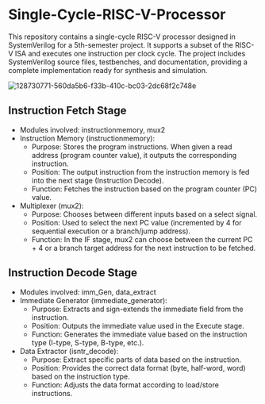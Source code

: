 # Single-Cycle-RISC-V-Processor
This repository contains a single-cycle RISC-V processor designed in SystemVerilog for a 5th-semester project. It supports a subset of the RISC-V ISA and executes one instruction per clock cycle. The project includes SystemVerilog source files, testbenches, and documentation, providing a complete implementation ready for synthesis and simulation.

![128730771-560da5b6-f33b-410c-bc03-2dc68f2c748e](https://github.com/user-attachments/assets/6f05702f-fb0e-48b6-b8b4-dbd9513c9c6d)

## Instruction Fetch Stage
* Modules involved: instructionmemory, mux2
* Instruction Memory (instructionmemory):
  * Purpose: Stores the program instructions. When given a read address (program counter value), it outputs the corresponding instruction.
  * Position: The output instruction from the instruction memory is fed into the next stage (Instruction Decode).
  * Function: Fetches the instruction based on the program counter (PC) value.
* Multiplexer (mux2):
  * Purpose: Chooses between different inputs based on a select signal.
  * Position: Used to select the next PC value (incremented by 4 for sequential execution or a branch/jump address).
  * Function: In the IF stage, mux2 can choose between the current PC + 4 or a branch target address for the next instruction to be fetched.
## Instruction Decode Stage
* Modules involved: imm_Gen, data_extract
* Immediate Generator (immediate_generator):
  * Purpose: Extracts and sign-extends the immediate field from the instruction.
  * Position: Outputs the immediate value used in the Execute stage.
  * Function: Generates the immediate value based on the instruction type (I-type, S-type, B-type, etc.).
* Data Extractor (isntr_decode):
  * Purpose: Extract specific parts of data based on the instruction.
  * Position: Provides the correct data format (byte, half-word, word) based on the instruction type.
  * Function: Adjusts the data format according to load/store instructions.
